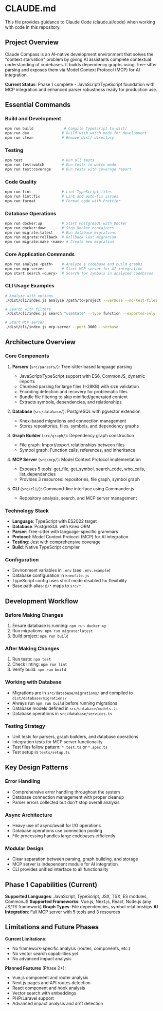 # CLAUDE.md

This file provides guidance to Claude Code (claude.ai/code) when working with code in this repository.

## Project Overview

Claude Compass is an AI-native development environment that solves the "context starvation" problem by giving AI assistants complete contextual understanding of codebases. It builds dependency graphs using Tree-sitter parsing and exposes them via Model Context Protocol (MCP) for AI integration.

**Current Status**: Phase 1 complete - JavaScript/TypeScript foundation with MCP integration and enhanced parser robustness ready for production use.

## Essential Commands

### Build and Development
```bash
npm run build              # Compile TypeScript to dist/
npm run dev               # Build with watch mode for development
npm run clean             # Remove dist/ directory
```

### Testing
```bash
npm test                  # Run all tests
npm run test:watch        # Run tests in watch mode
npm run test:coverage     # Run tests with coverage report
```

### Code Quality
```bash
npm run lint              # Lint TypeScript files
npm run lint:fix          # Lint and auto-fix issues
npm run format            # Format code with Prettier
```

### Database Operations
```bash
npm run docker:up         # Start PostgreSQL with Docker
npm run docker:down       # Stop Docker containers
npm run migrate:latest    # Run database migrations
npm run migrate:rollback  # Rollback last migration
npm run migrate:make <name> # Create new migration
```

### Core Application Commands
```bash
npm run analyze <path>    # Analyze a codebase and build graphs
npm run mcp-server        # Start MCP server for AI integration
npm start search <query>  # Search for symbols in analyzed codebases
```

### CLI Usage Examples
```bash
# Analyze with options
./dist/cli/index.js analyze /path/to/project --verbose --no-test-files

# Search with filters
./dist/cli/index.js search "useState" --type function --exported-only

# Start MCP server
./dist/cli/index.js mcp-server --port 3000 --verbose
```

## Architecture Overview

### Core Components

1. **Parsers** (`src/parsers/`): Tree-sitter based language parsing
   - JavaScript/TypeScript support with ES6, CommonJS, dynamic imports
   - Chunked parsing for large files (>28KB) with size validation
   - Encoding detection and recovery for problematic files
   - Bundle file filtering to skip minified/generated content
   - Extracts symbols, dependencies, and relationships

2. **Database** (`src/database/`): PostgreSQL with pgvector extension
   - Knex-based migrations and connection management
   - Stores repositories, files, symbols, and dependency graphs

3. **Graph Builder** (`src/graph/`): Dependency graph construction
   - File graph: Import/export relationships between files
   - Symbol graph: Function calls, references, and inheritance

4. **MCP Server** (`src/mcp/`): Model Context Protocol implementation
   - Exposes 5 tools: get_file, get_symbol, search_code, who_calls, list_dependencies
   - Provides 3 resources: repositories, file graph, symbol graph

5. **CLI** (`src/cli/`): Command-line interface using Commander.js
   - Repository analysis, search, and MCP server management

### Technology Stack
- **Language**: TypeScript with ES2022 target
- **Database**: PostgreSQL with Knex ORM
- **Parser**: Tree-sitter with language-specific grammars
- **Protocol**: Model Context Protocol (MCP) for AI integration
- **Testing**: Jest with comprehensive coverage
- **Build**: Native TypeScript compiler

### Configuration
- Environment variables in `.env` (see `.env.example`)
- Database configuration in `knexfile.js`
- TypeScript config uses strict mode disabled for flexibility
- Base path alias: `@/*` maps to `src/*`

## Development Workflow

### Before Making Changes
1. Ensure database is running: `npm run docker:up`
2. Run migrations: `npm run migrate:latest`
3. Build project: `npm run build`

### After Making Changes
1. Run tests: `npm test`
2. Check linting: `npm run lint`
3. Verify build: `npm run build`

### Working with Database
- Migrations are in `src/database/migrations/` and compiled to `dist/database/migrations/`
- Always run `npm run build` before running migrations
- Database models defined in `src/database/models.ts`
- Database operations in `src/database/services.ts`

### Testing Strategy
- Unit tests for parsers, graph builders, and database operations
- Integration tests for MCP server functionality
- Test files follow pattern: `*.test.ts` or `*.spec.ts`
- Test setup in `tests/setup.ts`

## Key Design Patterns

### Error Handling
- Comprehensive error handling throughout the system
- Database connection management with proper cleanup
- Parser errors collected but don't stop overall analysis

### Async Architecture
- Heavy use of async/await for I/O operations
- Database operations use connection pooling
- File processing handles large codebases efficiently

### Modular Design
- Clear separation between parsing, graph building, and storage
- MCP server is independent module for AI integration
- CLI provides unified interface to all functionality

## Phase 1 Capabilities (Current)

**Supported Languages**: JavaScript, TypeScript, JSX, TSX, ES modules, CommonJS
**Supported Frameworks**: Vue.js, Next.js, React, Node.js (any JS/TS framework)
**Graph Types**: File dependencies, symbol relationships
**AI Integration**: Full MCP server with 5 tools and 3 resources

## Limitations and Future Phases

**Current Limitations**:
- No framework-specific analysis (routes, components, etc.)
- No vector search capabilities yet
- No advanced impact analysis

**Planned Features** (Phase 2+):
- Vue.js component and router analysis
- Next.js pages and API routes detection
- React component and hook analysis
- Vector search with embeddings
- PHP/Laravel support
- Advanced impact analysis and drift detection